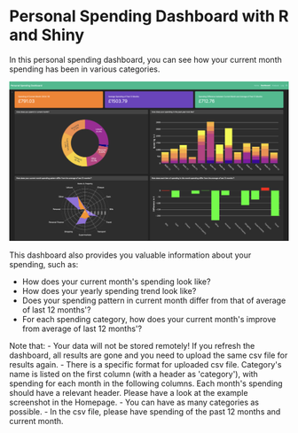 # Personal Spending Dashboard with R and Shiny

In this personal spending dashboard, you can see how your current month spending has been in various categories.

<img src="www/thumbnail.png"/>

This dashboard also provides you valuable information about your spending, such as:

-   How does your current month's spending look like?
-   How does your yearly spending trend look like?
-   Does your spending pattern in current month differ from that of average of last 12 months'?
-   For each spending category, how does your current month's improve from average of last 12 months'?

Note that: - Your data will not be stored remotely! If you refresh the dashboard, all results are gone and you need to upload the same csv file for results again. - There is a specific format for uploaded csv file. Category's name is listed on the first column (with a header as 'category'), with spending for each month in the following columns. Each month's spending should have a relevant header. Please have a look at the example screenshot in the Homepage. - You can have as many categories as possible. - In the csv file, please have spending of the past 12 months and current month.
